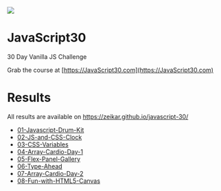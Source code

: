 ![](https://javascript30.com/images/JS3-social-share.png)

# JavaScript30

30 Day Vanilla JS Challenge

Grab the course at [https://JavaScript30.com](https://JavaScript30.com)

# Results

All results are available on https://zeikar.github.io/javascript-30/

- [01-Javascript-Drum-Kit](https://zeikar.github.io/javascript-30/01-Javascript-Drum-Kit/)
- [02-JS-and-CSS-Clock](https://zeikar.github.io/javascript-30/02-JS-and-CSS-Clock/)
- [03-CSS-Variables](https://zeikar.github.io/javascript-30/03-CSS-Variables/)
- [04-Array-Cardio-Day-1](https://zeikar.github.io/javascript-30/04-Array-Cardio-Day-1/)
- [05-Flex-Panel-Gallery](https://zeikar.github.io/javascript-30/05-Flex-Panel-Gallery/)
- [06-Type-Ahead](https://zeikar.github.io/javascript-30/06-Type-Ahead/)
- [07-Array-Cardio-Day-2](https://zeikar.github.io/javascript-30/07-Array-Cardio-Day-2/)
- [08-Fun-with-HTML5-Canvas](https://zeikar.github.io/javascript-30/08-Fun-with-HTML5-Canvas/)
